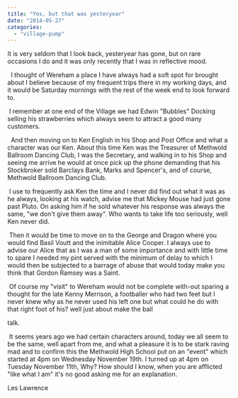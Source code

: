 ```yaml
---
title: "Yes, but that was yesteryear"
date: "2014-05-27"
categories: 
  - "village-pump"
---
```


It is very seldom that I look back, yesteryear has gone, but on rare occasions I do and it was only recently that I was in reflective mood.

  I thought of Wereham a place I have always had a soft spot for brought about I believe because of my frequent trips there in my working days, and it would be Saturday mornings with the rest of the week end to look forward to.

 I remember at one end of the Village we had Edwin "Bubbles" Docking selling his strawberries which always seem to attract a good many customers.

  And then moving on to Ken English in his Shop and Post Office and what a character was our Ken. About this time Ken was the Treasurer of Methwold Ballroom Dancing Club, I was the Secretary, and walking in to his Shop and seeing me arrive he would at once pick up the phone demanding that his Stockbroker sold Barclays Bank, Marks and Spencer's, and of course, Methwold Ballroom Dancing Club.

 I use to frequently ask Ken the time and I never did find out what it was as he always, looking at his watch, advise me that Mickey Mouse had just gone past Pluto. On asking him if he sold whatever his response was always the same, "we don't give them away". Who wants to take life too seriously, well Ken never did.

 Then it would be time to move on to the George and Dragon where you would find Basil Voutt and the inimitable Alice Cooper. I always use to advise our Alice that as I was a man of some importance and with little time to spare I needed my pint served with the minimum of delay to which I would then be subjected to a barrage of abuse that would today make you think that Gordon Ramsey was a Saint.

 Of course my "visit" to Wereham would not be complete with-out sparing a thought for the late Kenny Merrison, a footballer who had two feet but I never knew why as he never used his left one but what could he do with that right foot of his? well just about make the ball

talk.

 It seems years ago we had certain characters around, today we all seem to be the same, well apart from me, and what a pleasure it is to be stark raving mad and to confirm this the Methwold High School put on an "event" which started at 4pm on Wednesday November 19th. I turned up at 4pm on Tuesday November 11th, Why? How should I know, when you are afflicted "like what I am" it's no good asking me for an explanation.

Les Lawrence
